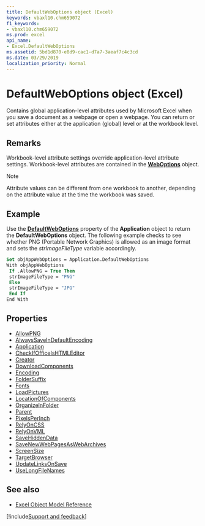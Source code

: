 ```yaml
---
title: DefaultWebOptions object (Excel)
keywords: vbaxl10.chm659072
f1_keywords:
- vbaxl10.chm659072
ms.prod: excel
api_name:
- Excel.DefaultWebOptions
ms.assetid: 5bd1d870-e8d9-cac1-d7a7-3aeaf7c4c3cd
ms.date: 03/29/2019
localization_priority: Normal
---
```



# DefaultWebOptions object (Excel)

Contains global application-level attributes used by Microsoft Excel when you save a document as a webpage or open a webpage. You can return or set attributes either at the application (global) level or at the workbook level.


## Remarks

Workbook-level attribute settings override application-level attribute settings. Workbook-level attributes are contained in the **[WebOptions](Excel.WebOptions.md)** object.

> [!NOTE] 
> Attribute values can be different from one workbook to another, depending on the attribute value at the time the workbook was saved.


## Example

Use the **[DefaultWebOptions](Excel.Application.DefaultWebOptions.md)** property of the **Application** object to return the **DefaultWebOptions** object. The following example checks to see whether PNG (Portable Network Graphics) is allowed as an image format and sets the _strImageFileType_ variable accordingly.

```vb
Set objAppWebOptions = Application.DefaultWebOptions 
With objAppWebOptions 
 If .AllowPNG = True Then 
 strImageFileType = "PNG" 
 Else 
 strImageFileType = "JPG" 
 End If 
End With
```


## Properties

- [AllowPNG](Excel.DefaultWebOptions.AllowPNG.md)
- [AlwaysSaveInDefaultEncoding](Excel.DefaultWebOptions.AlwaysSaveInDefaultEncoding.md)
- [Application](Excel.DefaultWebOptions.Application.md)
- [CheckIfOfficeIsHTMLEditor](Excel.DefaultWebOptions.CheckIfOfficeIsHTMLEditor.md)
- [Creator](Excel.DefaultWebOptions.Creator.md)
- [DownloadComponents](Excel.DefaultWebOptions.DownloadComponents.md)
- [Encoding](Excel.DefaultWebOptions.Encoding.md)
- [FolderSuffix](Excel.DefaultWebOptions.FolderSuffix.md)
- [Fonts](Excel.DefaultWebOptions.Fonts.md)
- [LoadPictures](Excel.DefaultWebOptions.LoadPictures.md)
- [LocationOfComponents](Excel.DefaultWebOptions.LocationOfComponents.md)
- [OrganizeInFolder](Excel.DefaultWebOptions.OrganizeInFolder.md)
- [Parent](Excel.DefaultWebOptions.Parent.md)
- [PixelsPerInch](Excel.DefaultWebOptions.PixelsPerInch.md)
- [RelyOnCSS](Excel.DefaultWebOptions.RelyOnCSS.md)
- [RelyOnVML](Excel.DefaultWebOptions.RelyOnVML.md)
- [SaveHiddenData](Excel.DefaultWebOptions.SaveHiddenData.md)
- [SaveNewWebPagesAsWebArchives](Excel.DefaultWebOptions.SaveNewWebPagesAsWebArchives.md)
- [ScreenSize](Excel.DefaultWebOptions.ScreenSize.md)
- [TargetBrowser](Excel.DefaultWebOptions.TargetBrowser.md)
- [UpdateLinksOnSave](Excel.DefaultWebOptions.UpdateLinksOnSave.md)
- [UseLongFileNames](Excel.DefaultWebOptions.UseLongFileNames.md)

## See also

- [Excel Object Model Reference](overview/Excel/object-model.md)

[!include[Support and feedback](~/includes/feedback-boilerplate.md)]